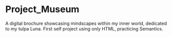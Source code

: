 # Project_Museum
A digital brochure showcasing mindscapes within my inner world, dedicated to my tulpa Luna. First self project using only HTML, practicing Semantics.

